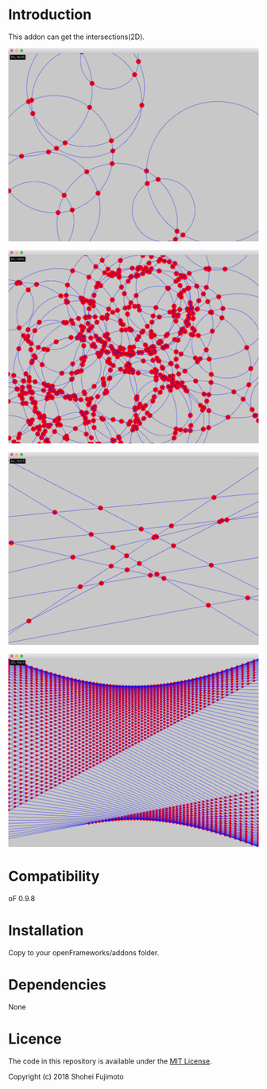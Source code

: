 # Introduction
This addon can get the intersections(2D).

![](README_img/window_example_circle.png)

![](README_img/window_example_circle_fast.png)

![](README_img/window_example_line.png)

![](README_img/window_example_line_fast.png)

# Compatibility
oF 0.9.8

# Installation

Copy to your openFrameworks/addons folder.

# Dependencies
None

# Licence
The code in this repository is available under the [MIT License](https://en.wikipedia.org/wiki/MIT_License).

Copyright (c) 2018 Shohei Fujimoto
